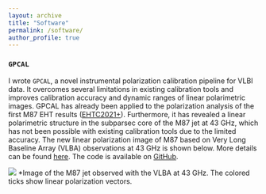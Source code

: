 ```yaml
---
layout: archive
title: "Software"
permalink: /software/
author_profile: true
---
```


### `GPCAL`

I wrote `GPCAL`, a novel instrumental polarization calibration pipeline for VLBI data. It overcomes several limitations in existing calibration tools and improves calibration accuracy and dynamic ranges of linear polarimetric images. GPCAL has already been applied to the polarization analysis of the first M87 EHT results ([EHTC2021+](https://ui.adsabs.harvard.edu/abs/2021ApJ...910L..12E/abstract)). Furthermore, it has revealed a linear polarimetric structure in the subparsec core of the M87 jet at 43 GHz, which has not been possible with existing calibration tools due to the limited accuracy. The new linear polarization image of M87 based on Very Long Baseline Array (VLBA) observations at 43 GHz is shown below. More details can be found [here](https://ui.adsabs.harvard.edu/abs/2021arXiv210713243P/abstract). The code is available on [GitHub](https://github.com/jhparkastro/gpcal).

![](http://jhparkastro.github.io/files/M87pol.png)
*Image of the M87 jet observed with the VLBA at 43 GHz. The colored ticks show linear polarization vectors.

